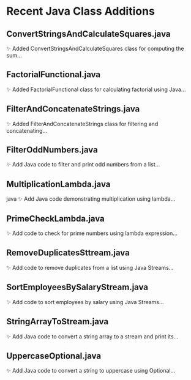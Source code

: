 # Recent Java Class Additions

## ConvertStringsAndCalculateSquares.java
✨ Added ConvertStringsAndCalculateSquares class for computing the sum...

## FactorialFunctional.java
✨ Added FactorialFunctional class for calculating factorial using Java...

## FilterAndConcatenateStrings.java
✨ Added FilterAndConcatenateStrings class for filtering and concatenating...

## FilterOddNumbers.java
✨ Add Java code to filter and print odd numbers from a list...

## MultiplicationLambda.java
java ✨ Add Java code demonstrating multiplication using lambda...

## PrimeCheckLambda.java
✨ Add code to check for prime numbers using lambda expression...

## RemoveDuplicatesSttream.java
✨ Add code to remove duplicates from a list using Java Streams...

## SortEmployeesBySalaryStream.java
✨ Add code to sort employees by salary using Java Streams...

## StringArrayToStream.java
✨ Add Java code to convert a string array to a stream and print its...

## UppercaseOptional.java
✨ Add Java code to convert a string to uppercase using Optional...

